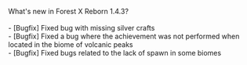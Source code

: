 What's new in Forest X Reborn 1.4.3?<br />
<br /> - [Bugfix] Fixed bug with missing silver crafts
<br /> - [Bugfix] Fixed a bug where the achievement was not performed when located in the biome of volcanic peaks
<br /> - [Bugfix] Fixed bugs related to the lack of spawn in some biomes


